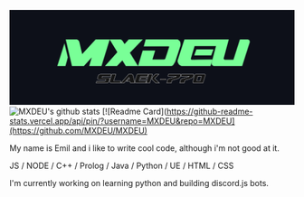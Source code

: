 ![Design and Development](https://github.com/MXDEU/MXDEU/blob/main/bannerneu.png)
![MXDEU's github stats](https://github-readme-stats.vercel.app/api?username=MXDEU&show_icons=true&hide=contribs,issues&hide_border=true&bg_color=0d1019&icon_color=79ff97&&title_color=79ff97&text_color=ffffff&custom_title=My%20Stats:&count_private=true)
[![Readme Card](https://github-readme-stats.vercel.app/api/pin/?username=MXDEU&repo=MXDEU](https://github.com/MXDEU/MXDEU)

My name is Emil and i like to write cool code, although i'm not good at it.  

JS / NODE / C++ / Prolog / Java / Python / UE / HTML / CSS

I'm currently working on learning python and building discord.js bots.
